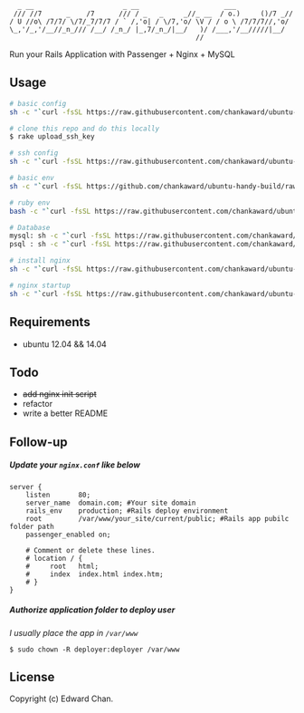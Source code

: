 ```
  _ __                      _ __                     ___              
 /// //7      _    /7      /// / _   _     _//_ __  / o.)     ()/7 _//
/ U //o\ /7/7/ \/7/_7/7/7 / ` /,'o| / \/7,'o/ \V / / o \ /7/7/7//,'o/ 
\_,'/_,'/__//_n_/// /__/ /_n_/ |_,7/_n_/|__/   )/ /___,'/__/////|__/  
                                              //                      
```

Run your Rails Application with Passenger + Nginx + MySQL

## Usage

```sh
# basic config
sh -c "`curl -fsSL https://raw.githubusercontent.com/chankaward/ubuntu-handy-build/master/basic_config.sh`"

# clone this repo and do this locally
$ rake upload_ssh_key

# ssh config
sh -c "`curl -fsSL https://raw.githubusercontent.com/chankaward/ubuntu-handy-build/master/ssh_config.sh`"

# basic env
sh -c "`curl -fsSL https://github.com/chankaward/ubuntu-handy-build/raw/master/basic_env.sh`"

# ruby env
bash -c "`curl -fsSL https://raw.githubusercontent.com/chankaward/ubuntu-handy-build/master/ruby_env.sh`"

# Database
mysql: sh -c "`curl -fsSL https://raw.githubusercontent.com/chankaward/ubuntu-handy-build/master/install_mysql.sh`"
psql : sh -c "`curl -fsSL https://raw.githubusercontent.com/chankaward/ubuntu-handy-build/master/install_psql.sh`"

# install nginx
sh -c "`curl -fsSL https://raw.githubusercontent.com/chankaward/ubuntu-handy-build/master/install_nginx.sh`"

# nginx startup
sh -c "`curl -fsSL https://raw.githubusercontent.com/chankaward/ubuntu-handy-build/master/nginx_init.sh`"
```

## Requirements

* ubuntu 12.04 && 14.04

## Todo

* ~~add nginx init script~~
* refactor
* write a better README

## Follow-up

##### Update your `nginx.conf` like below
```
server {
    listen       80;
    server_name  domain.com; #Your site domain
    rails_env    production; #Rails deploy environment
    root         /var/www/your_site/current/public; #Rails app pubilc folder path
    passenger_enabled on;

    # Comment or delete these lines.
    # location / {
    #     root   html;
    #     index  index.html index.htm;
    # }
}
```

##### Authorize application folder to deploy user
_I usually place the app in `/var/www`_
```
$ sudo chown -R deployer:deployer /var/www
```

## License
Copyright (c) Edward Chan.
